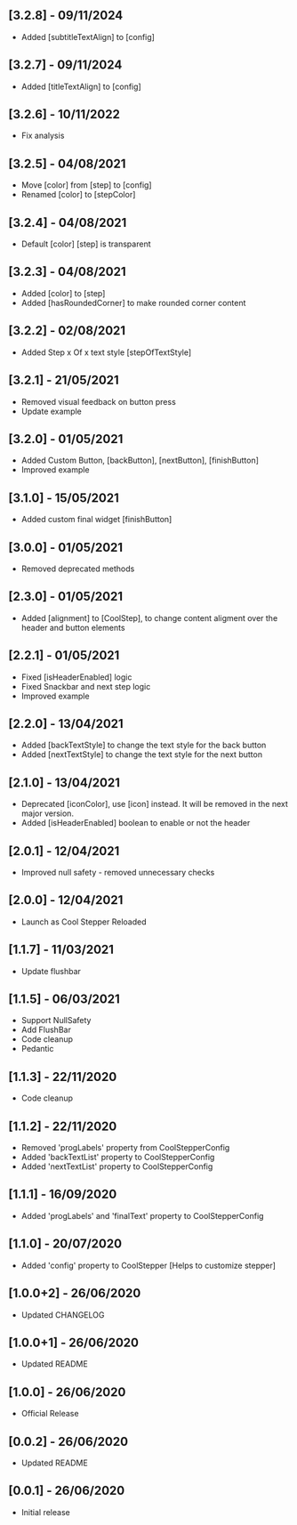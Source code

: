 ## [3.2.8] - 09/11/2024
- Added [subtitleTextAlign] to [config]

## [3.2.7] - 09/11/2024
- Added [titleTextAlign] to [config]

## [3.2.6] - 10/11/2022
- Fix analysis

## [3.2.5] - 04/08/2021
- Move [color] from [step] to [config]
- Renamed [color] to [stepColor]
## [3.2.4] - 04/08/2021
- Default [color] [step] is transparent

## [3.2.3] - 04/08/2021
- Added [color] to [step]
- Added [hasRoundedCorner] to make rounded corner content

## [3.2.2] - 02/08/2021
- Added Step x Of x text style [stepOfTextStyle]

## [3.2.1] - 21/05/2021
- Removed visual feedback on button press
- Update example

## [3.2.0] - 01/05/2021
- Added Custom Button, [backButton], [nextButton], [finishButton]
- Improved example

## [3.1.0] - 15/05/2021
- Added custom final widget [finishButton]

## [3.0.0] - 01/05/2021
- Removed deprecated methods

## [2.3.0] - 01/05/2021
- Added [alignment] to [CoolStep], to change content aligment over the header and button elements

## [2.2.1] - 01/05/2021
- Fixed [isHeaderEnabled] logic
- Fixed Snackbar and next step logic
- Improved example

## [2.2.0] - 13/04/2021
- Added [backTextStyle] to change the text style for the back button
- Added [nextTextStyle] to change the text style for the next button

## [2.1.0] - 13/04/2021
- Deprecated [iconColor], use [icon] instead.
  It will be removed in the next major version.
- Added [isHeaderEnabled] boolean to enable or not the header

## [2.0.1] - 12/04/2021
- Improved null safety - removed unnecessary checks

## [2.0.0] - 12/04/2021
- Launch as Cool Stepper Reloaded

## [1.1.7] - 11/03/2021

- Update flushbar

## [1.1.5] - 06/03/2021

- Support NullSafety
- Add FlushBar
- Code cleanup
- Pedantic

## [1.1.3] - 22/11/2020

- Code cleanup

## [1.1.2] - 22/11/2020

- Removed 'progLabels' property from CoolStepperConfig
- Added 'backTextList' property to CoolStepperConfig
- Added 'nextTextList' property to CoolStepperConfig

## [1.1.1] - 16/09/2020

- Added 'progLabels' and 'finalText' property to CoolStepperConfig

## [1.1.0] - 20/07/2020

- Added 'config' property to CoolStepper [Helps to customize stepper]

## [1.0.0+2] - 26/06/2020

- Updated CHANGELOG

## [1.0.0+1] - 26/06/2020

- Updated README

## [1.0.0] - 26/06/2020

- Official Release

## [0.0.2] - 26/06/2020

- Updated README

## [0.0.1] - 26/06/2020

- Initial release
